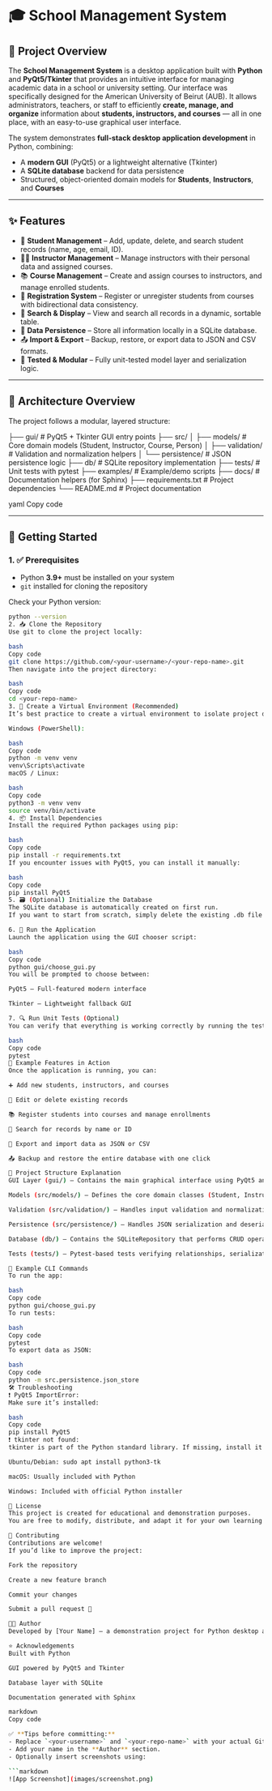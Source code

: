# 🎓 School Management System

## 🧭 Project Overview

The **School Management System** is a desktop application built with **Python** and **PyQt5/Tkinter** that provides an intuitive interface for managing academic data in a school or university setting. Our interface was specifically designed for the American University of Beirut (AUB).
It allows administrators, teachers, or staff to efficiently **create, manage, and organize** information about **students, instructors, and courses** — all in one place, with an easy-to-use graphical user interface.

The system demonstrates **full-stack desktop application development** in Python, combining:

- A **modern GUI** (PyQt5) or a lightweight alternative (Tkinter)
- A **SQLite database** backend for data persistence
- Structured, object-oriented domain models for **Students**, **Instructors**, and **Courses**

---

## ✨ Features

- 👤 **Student Management** – Add, update, delete, and search student records (name, age, email, ID).  
- 👨‍🏫 **Instructor Management** – Manage instructors with their personal data and assigned courses.  
- 📚 **Course Management** – Create and assign courses to instructors, and manage enrolled students.  
- 📝 **Registration System** – Register or unregister students from courses with bidirectional data consistency.  
- 🔎 **Search & Display** – View and search all records in a dynamic, sortable table.  
- 💾 **Data Persistence** – Store all information locally in a SQLite database.  
- 📤 **Import & Export** – Backup, restore, or export data to JSON and CSV formats.  
- 🧪 **Tested & Modular** – Fully unit-tested model layer and serialization logic.

---

## 🧱 Architecture Overview

The project follows a modular, layered structure:

├── gui/ # PyQt5 + Tkinter GUI entry points
├── src/
│ ├── models/ # Core domain models (Student, Instructor, Course, Person)
│ ├── validation/ # Validation and normalization helpers
│ └── persistence/ # JSON persistence logic
├── db/ # SQLite repository implementation
├── tests/ # Unit tests with pytest
├── examples/ # Example/demo scripts
├── docs/ # Documentation helpers (for Sphinx)
├── requirements.txt # Project dependencies
└── README.md # Project documentation

yaml
Copy code

---

## 🚀 Getting Started

### 1. ✅ Prerequisites

- Python **3.9+** must be installed on your system  
- `git` installed for cloning the repository

Check your Python version:

```bash
python --version
2. 📥 Clone the Repository
Use git to clone the project locally:

bash
Copy code
git clone https://github.com/<your-username>/<your-repo-name>.git
Then navigate into the project directory:

bash
Copy code
cd <your-repo-name>
3. 🧪 Create a Virtual Environment (Recommended)
It’s best practice to create a virtual environment to isolate project dependencies.

Windows (PowerShell):

bash
Copy code
python -m venv venv
venv\Scripts\activate
macOS / Linux:

bash
Copy code
python3 -m venv venv
source venv/bin/activate
4. 📦 Install Dependencies
Install the required Python packages using pip:

bash
Copy code
pip install -r requirements.txt
If you encounter issues with PyQt5, you can install it manually:

bash
Copy code
pip install PyQt5
5. 🗃️ (Optional) Initialize the Database
The SQLite database is automatically created on first run.
If you want to start from scratch, simply delete the existing .db file (e.g., school.db).

6. 🚀 Run the Application
Launch the application using the GUI chooser script:

bash
Copy code
python gui/choose_gui.py
You will be prompted to choose between:

PyQt5 – Full-featured modern interface

Tkinter – Lightweight fallback GUI

7. 🔍 Run Unit Tests (Optional)
You can verify that everything is working correctly by running the test suite:

bash
Copy code
pytest
📸 Example Features in Action
Once the application is running, you can:

➕ Add new students, instructors, and courses

🔄 Edit or delete existing records

📚 Register students into courses and manage enrollments

🔎 Search for records by name or ID

💾 Export and import data as JSON or CSV

📤 Backup and restore the entire database with one click

🧪 Project Structure Explanation
GUI Layer (gui/) – Contains the main graphical interface using PyQt5 and a launcher using Tkinter.

Models (src/models/) – Defines the core domain classes (Student, Instructor, Course, Person).

Validation (src/validation/) – Handles input validation and normalization using regex and utility functions.

Persistence (src/persistence/) – Handles JSON serialization and deserialization for saving/loading data.

Database (db/) – Contains the SQLiteRepository that performs CRUD operations on the database.

Tests (tests/) – Pytest-based tests verifying relationships, serialization, and object logic.

📜 Example CLI Commands
To run the app:

bash
Copy code
python gui/choose_gui.py
To run tests:

bash
Copy code
pytest
To export data as JSON:

bash
Copy code
python -m src.persistence.json_store
🛠️ Troubleshooting
❗ PyQt5 ImportError:
Make sure it’s installed:

bash
Copy code
pip install PyQt5
❗ tkinter not found:
tkinter is part of the Python standard library. If missing, install it using your OS package manager:

Ubuntu/Debian: sudo apt install python3-tk

macOS: Usually included with Python

Windows: Included with official Python installer

📜 License
This project is created for educational and demonstration purposes.
You are free to modify, distribute, and adapt it for your own learning or projects.

🤝 Contributing
Contributions are welcome!
If you’d like to improve the project:

Fork the repository

Create a new feature branch

Commit your changes

Submit a pull request 🚀

👩‍💻 Author
Developed by [Your Name] – a demonstration project for Python desktop app development with databases and GUI frameworks.

⭐ Acknowledgements
Built with Python

GUI powered by PyQt5 and Tkinter

Database layer with SQLite

Documentation generated with Sphinx

markdown
Copy code

✅ **Tips before committing:**
- Replace `<your-username>` and `<your-repo-name>` with your actual GitHub repo path.
- Add your name in the **Author** section.
- Optionally insert screenshots using:

```markdown
![App Screenshot](images/screenshot.png)
